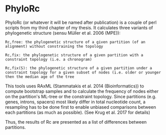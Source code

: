 # PhyloRc

PhyloRc (or whatever it will be named after publication) is a couple of perl scripts from my third chapter of my thesis. It calculates three variants of phylogenetic structure (sensu Müller et al. 2006 (MPE)):
	
	Rc,free: the phylogenetic structure of a given partition (of an alignment) without constraining the topology
	
	Rc,fix: the phylogenetic structure of a given partition with a constraint topology (i.e. a chronogram)
	
	Rc,fix(S): the phylogenetic structure of a given partition under a constraint topology for a given subset of nodes (i.e. older or younger then the median age of the tree

This tools uses RAxML (Stammatakis et al. 2014 (Bioinformatics)) to compute bootstrap samples and to calculate the frequency of nodes either on the partition's ML-tree or the constraint topology.
Since partitions (e.g. genes, introns, spacers) most likely differ in total nucleotide count, a resampling has to be done first to enable unbiased comparisons between each partitions (as much as possible). (See Krug et al. 2017 for details)

Thus, the results of Rc are presented as a list of differences between partitions.
